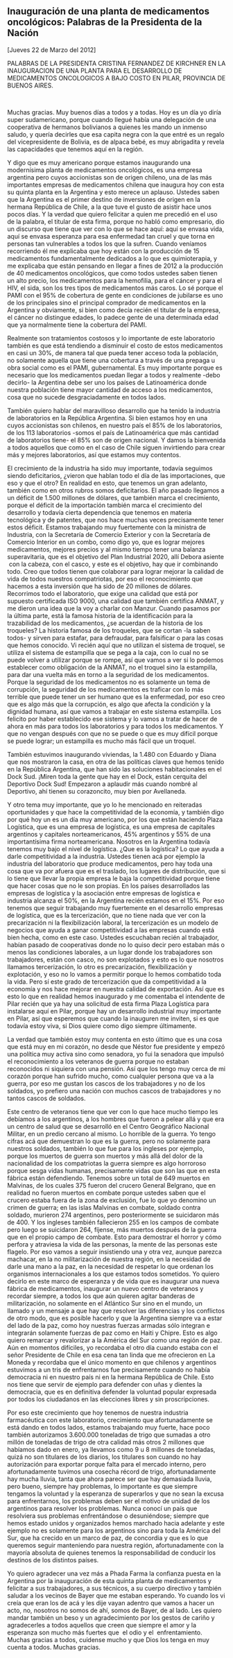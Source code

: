 Inauguración de una planta de medicamentos oncológicos: Palabras de la Presidenta de la Nación
----------------------------------------------------------------------------------------------

[Jueves 22 de Marzo del 2012]

PALABRAS DE LA PRESIDENTA CRISTINA FERNANDEZ DE KIRCHNER EN LA
INAUGURACION DE UNA PLANTA PARA EL DESARROLLO DE MEDICAMENTOS
ONCOLOGICOS A BAJO COSTO EN PILAR, PROVINCIA DE BUENOS AIRES.

 

Muchas gracias. Muy buenos días a todos y a todas. Hoy es un día yo
diría super sudamericano, porque cuando llegué había una delegación de
una cooperativa de hermanos bolivianos a quienes les mando un inmenso
saludo, y quería decirles que esa capita negra con la que entré es un
regalo del vicepresidente de Bolivia, es de alpaca bebé, es muy
abrigadita y revela las capacidades que tenemos aquí en la región.

Y digo que es muy americano porque estamos inaugurando una modernísima
planta de medicamentos oncológicos, es una empresa argentina pero cuyos
accionistas son de origen chileno, una de las más importantes empresas
de medicamentos chilena que inaugura hoy con esta su quinta planta en la
Argentina y esto merece un aplauso. Ustedes saben que la Argentina es el
primer destino de inversiones de origen en la hermana República de
Chile, a la que tuve el gusto de asistir hace unos pocos días. Y la
verdad que quiero felicitar a quien me precedió en el uso de la palabra,
el titular de esta firma, porque no habló como empresario, dio un
discurso que tiene que ver con lo que se hace aquí: aquí se envasa vida,
aquí se envasa esperanza para esa enfermedad tan cruel y que torna en
personas tan vulnerables a todos los que la sufren. Cuando veníamos
recorriendo él me explicaba que hoy están con la producción de 15
medicamentos fundamentalmente dedicados a lo que es quimioterapia, y me
explicaba que están pensando en llegar a fines de 2012 a la producción
de 40 medicamentos oncológicos, que como todos ustedes saben tienen un
alto precio, los medicamentos para la hemofilia, para el cáncer y para
el HIV, el sida, son los tres tipos de medicamentos más caros. Lo sé
porque el PAMI con el 95% de cobertura de gente en condiciones de
jubilarse es uno de los principales sino el principal comprador de
medicamentos en la Argentina y obviamente, si bien como decía recién el
titular de la empresa, el cáncer no distingue edades, lo padece gente de
una determinada edad que ya normalmente tiene la cobertura del PAMI.

Realmente son tratamientos costosos y lo importante de este laboratorio
también es que está tendiendo a disminuir el costo de estos medicamentos
en casi un 30%, de manera tal que pueda tener acceso toda la población,
no solamente aquella que tiene una cobertura a través de una prepaga u
obra social como es el PAMI, gubernamental. Es muy importante porque es
necesario que los medicamentos puedan llegar a todos y realmente -debo
decirlo- la Argentina debe ser uno los países de Latinoamérica donde
nuestra población tiene mayor cantidad de acceso a los medicamentos,
cosa que no sucede desgraciadamente en todos lados.

También quiero hablar del maravilloso desarrollo que ha tenido la
industria de laboratorios en la República Argentina. Si bien estamos hoy
en una cuyos accionistas son chilenos, en nuestro país el 85% de los
laboratorios, de los 113 laboratorios -somos el país de Latinoamérica
que más cantidad de laboratorios tiene- el 85% son de origen nacional. Y
damos la bienvenida a todos aquellos que como en el caso de Chile siguen
invirtiendo para crear más y mejores laboratorios, así que estamos muy
contentos.

El crecimiento de la industria ha sido muy importante, todavía seguimos
siendo deficitarios, ¿vieron que hablan todo el día de las
importaciones, que eso y que el otro? En realidad en esto, que tenemos
un gran adelanto, también como en otros rubros somos deficitarios. El
año pasado llegamos a un déficit de 1.500 millones de dólares, que
también marca el crecimiento, porque el déficit de la importación
también marca el crecimiento del desarrollo y todavía cierta dependencia
que tenemos en materia tecnológica y de patentes, que nos hace muchas
veces precisamente tener estos déficit. Estamos trabajando muy
fuertemente con la ministra de Industria, con la Secretaría de Comercio
Exterior y con la Secretaría de Comercio Interior en un combo, como digo
yo, que es lograr mejores medicamentos, mejores precios y al mismo
tiempo tener una balanza superavitaria, que es el objetivo del Plan
Industrial 2020, allí Debora asiente  con la cabeza, con el casco, y
este es el objetivo, hay que ir combinando todo. Creo que todos tienen
que colaborar para lograr mejorar la calidad de vida de todos nuestros
compatriotas, por eso el reconocimiento que hacemos a esta inversión que
ha sido de 20 millones de dólares. Recorrimos todo el laboratorio, que
exige una calidad que está por supuesto certificada ISO 9000, una
calidad que también certifica ANMAT, y me dieron una idea que la voy a
charlar con Manzur. Cuando pasamos por la última parte, está la famosa
historia de la identificación para la trazabilidad de los medicamentos,
¿se acuerdan de la historia de los troqueles? La historia famosa de los
troqueles, que se cortan -la saben todos- y sirven para estafar, para
defraudar, para falsificar o para las cosas que hemos conocido. Vi
recién aquí que no utilizan el sistema de troquel, se utiliza el sistema
de estampilla que se pega a la caja, con lo cual no se puede volver a
utilizar porque se rompe, así que vamos a ver si lo podemos establecer
como obligación de la ANMAT, no el troquel sino la estampilla, para dar
una vuelta más en torno a la seguridad de los medicamentos. Porque la
seguridad de los medicamentos no es solamente un tema de corrupción, la
seguridad de los medicamentos es traficar con lo más terrible que puede
tener un ser humano que es la enfermedad, por eso creo que es algo más
que la corrupción, es algo que afecta la condición y la dignidad humana,
así que vamos a trabajar en este sistema estampilla. Los felicito por
haber establecido ese sistema y lo vamos a tratar de hacer de ahora en
más para todos los laboratorios y para todos los medicamentos. Y que no
vengan después con que no se puede o que es muy difícil porque se puede
lograr; un estampilla es mucho más fácil que un troquel.

También estuvimos inaugurando viviendas, la 1.480 con Eduardo y Diana
que nos mostraron la casa, en otra de las políticas claves que hemos
tenido en la República Argentina, que han sido las soluciones
habitacionales en el Dock Sud. ¡Miren toda la gente que hay en el Dock,
están cerquita del Deportivo Dock Sud! Empezaron a aplaudir más cuando
nombré al Deportivo, ahí tienen su corazoncito, muy bien por Avellaneda.

Y otro tema muy importante, que yo lo he mencionado en reiteradas
oportunidades y que hace la competitividad de la economía, y también
digo por qué hoy un es un día muy americano, por los que están haciendo
Plaza Logística, que es una empresa de logística, es una empresa de
capitales argentinos y capitales norteamericanos, 45% argentinos y 55%
de una importantísima firma norteamericana. Nosotros en la Argentina
todavía tenemos muy bajo el nivel de logística. ¿Que es la logística? Lo
que ayuda a darle competitividad a la industria. Ustedes tienen acá por
ejemplo la industria del laboratorio que produce medicamentos, pero hay
toda una cosa que va por afuera que es el traslado, los lugares de
distribución, que si lo tiene que llevar la propia empresa le baja la
competitividad porque tiene que hacer cosas que no le son propias. En
los países desarrollados las empresas de logística y la asociación entre
empresas de logística e industria alcanza el 50%, en la Argentina recién
estamos en el 15%. Por eso tenemos que seguir trabajando muy fuertemente
en el desarrollo empresas de logística, que es la tercerización, que no
tiene nada que ver con la precarización ni la flexibilización laboral,
la tercerización es un modelo de negocios que ayuda a ganar
competitividad a las empresas cuando está bien hecha, como en este caso.
Ustedes escuchaban recién al trabajador, habían pasado de cooperativas
donde no lo quiso decir pero estaban más o menos las condiciones
laborales, a un lugar donde los trabajadores son trabajadores, están con
casco, no son explotados y esto es lo que nosotros llamamos
tercerización, lo otro es precarización, flexibilización y explotación,
y eso no lo vamos a permitir porque lo hemos combatido toda la vida.
Pero sí este grado de tercerización que da competitividad a la economía
y nos hace mejorar en nuestra calidad de exportación. Así que es esto lo
que en realidad hemos inaugurado y me comentaba el intendente de Pilar
recién que ya hay una solicitud de esta firma Plaza Logística para
instalarse aquí en Pilar, porque hay un desarrollo industrial muy
importante en Pilar, así que esperemos que cuando la inauguren me
inviten, si es que todavía estoy viva, si Dios quiere como digo siempre
últimamente.

La verdad que también estoy muy contenta en esto último que es una cosa
que está muy en mi corazón, no desde que Néstor fue presidente y empezó
una política muy activa sino como senadora, yo fui la senadora que
impulsó el reconocimiento a los veteranos de guerra porque no estaban
reconocidos ni siquiera con una pensión. Así que los tengo muy cerca de
mi corazón porque han sufrido mucho, como cualquier persona que va a la
guerra, por eso me gustan los cascos de los trabajadores y no de los
soldados, yo prefiero una nación con muchos cascos de trabajadores y no
tantos cascos de soldados.

Este centro de veteranos tiene que ver con lo que hace mucho tiempo les
debíamos a los argentinos, a los hombres que fueron a pelear allá y que
era un centro de salud que se desarrolló en el Centro Geográfico
Nacional Militar, en un predio cercano al mismo. Lo horrible de la
guerra. Yo tengo cifras acá que demuestran lo que es la guerra, pero no
solamente para nuestros soldados, también lo que fue para los ingleses
por ejemplo, porque los muertos de guerra son muertos y más allá del
dolor de la nacionalidad de los compatriotas la guerra siempre es algo
horroroso porque sesga vidas humanas, precisamente vidas que son las que
en esta fábrica están defendiendo. Tenemos sobre un total de 649 muertos
en Malvinas, de los cuales 375 fueron del crucero General Belgrano, que
en realidad no fueron muertos en combate porque ustedes saben que el
crucero estaba fuera de la zona de exclusión, fue lo que yo denomino un
crimen de guerra; en las islas Malvinas en combate, soldado contra
soldado, murieron 274 argentinos, pero posteriormente se suicidaron más
de 400. Y los ingleses también fallecieron 255 en los campos de combate
pero luego se suicidaron 264, fíjense, más muertos después de la guerra
que en el propio campo de combate. Esto para demostrar el horror y cómo
perfora y atraviesa la vida de las personas, la mente de las personas
este flagelo. Por eso vamos a seguir insistiendo una y otra vez, aunque
parezca machacar, en la no militarización de nuestra región, en la
necesidad de darle una mano a la paz, en la necesidad de respetar lo que
ordenan los organismos internacionales a los que estamos todos
sometidos. Yo quiero decirlo en este marco de esperanza y de vida que es
inaugurar una nueva fábrica de medicamentos, inaugurar un nuevo centro
de veteranos y recordar siempre, a todos los que aún quieren agitar
banderas de militarización, no solamente en el Atlántico Sur sino en el
mundo, un llamado y un mensaje a que hay que resolver las diferencias y
los conflictos de otro modo, que es posible hacerlo y que la Argentina
siempre va a estar del lado de la paz, como hoy nuestras fuerzas armadas
sólo integran e integrarán solamente fuerzas de paz como en Haiti y
Chipre. Esto es algo quiero remarcar y revalorizar a la América del Sur
como una región de paz. Aún en momentos difíciles, yo recordaba el otro
día cuando estaba con el señor Presidente de Chile en esa cena tan linda
que me ofrecieron en La Moneda y recordaba que el único momento en que
chilenos y argentinos estuvimos a un tris de enfrentarnos fue
precisamente cuando no había democracia ni en nuestro país ni en la
hermana República de Chile. Esto nos tiene que servir de ejemplo para
defender con uñas y dientes la democracia, que es en definitiva defender
la voluntad popular expresada por todos los ciudadanos en las elecciones
libres y sin proscripciones.

Por eso este crecimiento que hoy tenemos de nuestra industria
farmacéutica con este laboratorio, crecimiento que afortunadamente se
está dando en todos lados, estamos trabajando muy fuerte, hace poco
también autorizamos 3.600.000 toneladas de trigo que sumadas a otro
millón de toneladas de trigo de otra calidad más otros 2 millones que
habíamos dado en enero, ya llevamos como 9 u 8 millones de toneladas,
quizá no son titulares de los diarios, los titulares son cuando no hay
autorización para exportar porque falta para el mercado interno, pero
afortunadamente tuvimos una cosecha récord de trigo, afortunadamente hay
mucha lluvia, tanta que ahora parece ser que hay demasiada lluvia, pero
bueno, siempre hay problemas, lo importante es que siempre tengamos la
voluntad y la esperanza de superarlos y que no sean la excusa para
enfrentarnos, los problemas deben ser el motivo de unidad de los
argentinos para resolver los problemas. Nunca conocí un país que
resolviera sus problemas enfrentándose o desuniéndose; siempre que hemos
estado unidos y organizados hemos marchado hacia adelante y este ejemplo
no es solamente para los argentinos sino para toda la América del Sur,
que ha crecido en un marco de paz, de concordia y que es lo que queremos
seguir manteniendo para nuestra región, afortunadamente con la mayoría
absoluta de quienes tenemos la responsabilidad de conducir los destinos
de los distintos países.

Yo quiero agradecer una vez más a Phada Farma la confianza puesta en la
Argentina por la inauguración de esta quinta planta de medicamentos y
felicitar a sus trabajadores, a sus técnicos, a su cuerpo directivo y
también saludar a los vecinos de Bayer que me estaban esperando. Yo
cuando los vi creía que eran los de acá y les dije vayan adentro que
vamos a hacer un acto, no, nosotros no somos de ahí, somos de Bayer, de
al lado. Les quiero mandar también un beso y un agradecimiento por los
gestos de cariño y agradecerles a todos aquellos que creen que siempre
el amor y la esperanza son mucho más fuertes que  el odio y el 
enfrentamiento. Muchas gracias a todos, cuídense mucho y que Dios los
tenga en muy cuenta a todos. Muchas gracias.
